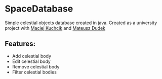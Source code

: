 # SpaceDatabase
 Simple celestial objects database created in java.
 Created as a university project with [Maciej Kuchcik](https://github.com/Io-Maciek) and [Mateusz Dudek](https://github.com/MatheoMONSTER)

## Features:
* Add celestial body
* Edit celestial body
* Remove celestial body
* Filter celestial bodies
